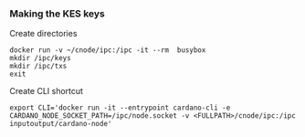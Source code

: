 ### Making the KES keys

Create directories
```
docker run -v ~/cnode/ipc:/ipc -it --rm  busybox
mkdir /ipc/keys
mkdir /ipc/txs
exit
```
Create CLI shortcut
```
export CLI='docker run -it --entrypoint cardano-cli -e CARDANO_NODE_SOCKET_PATH=/ipc/node.socket -v <FULLPATH>/cnode/ipc:/ipc inputoutput/cardano-node'
```
